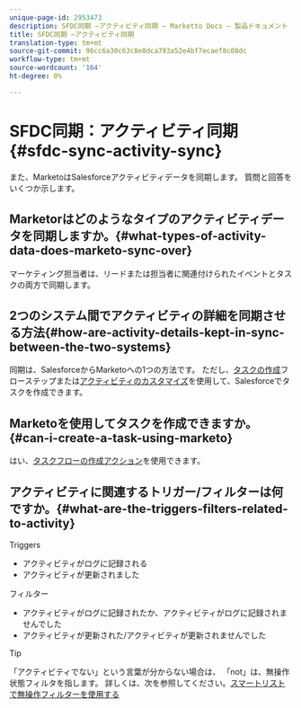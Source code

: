 ```yaml
---
unique-page-id: 2953473
description: SFDC同期 —アクティビティ同期 — Marketto Docs — 製品ドキュメント
title: SFDC同期 —アクティビティ同期
translation-type: tm+mt
source-git-commit: 96cc6a30c63c8e8dca793a52e4bf7ecaef8c08dc
workflow-type: tm+mt
source-wordcount: '164'
ht-degree: 0%

---
```



# SFDC同期：アクティビティ同期{#sfdc-sync-activity-sync}

また、MarketoはSalesforceアクティビティデータを同期します。 質問と回答をいくつか示します。

## Marketorはどのようなタイプのアクティビティデータを同期しますか。{#what-types-of-activity-data-does-marketo-sync-over}

マーケティング担当者は、リードまたは担当者に関連付けられたイベントとタスクの両方で同期します。

## 2つのシステム間でアクティビティの詳細を同期させる方法{#how-are-activity-details-kept-in-sync-between-the-two-systems}

同期は、SalesforceからMarketoへの1つの方法です。 ただし、[タスクの作成](../../../../product-docs/core-marketo-concepts/smart-campaigns/salesforce-flow-actions/create-task.md)フローステップまたは[アクティビティのカスタマイズ](../../../../product-docs/crm-sync/salesforce-sync/setup/optional-steps/customize-activities-sync.md)を使用して、Salesforceでタスクを作成できます。

## Marketoを使用してタスクを作成できますか。{#can-i-create-a-task-using-marketo}

はい、[タスクフローの作成アクション](../../../../product-docs/core-marketo-concepts/smart-campaigns/salesforce-flow-actions/create-task.md)を使用できます。

## アクティビティに関連するトリガー/フィルターは何ですか。{#what-are-the-triggers-filters-related-to-activity}

Triggers

* アクティビティがログに記録される
* アクティビティが更新されました

フィルター

* アクティビティがログに記録されたか、アクティビティがログに記録されませんでした
* アクティビティが更新された/アクティビティが更新されませんでした

>[!TIP]
>
>「アクティビティでない」という言葉が分からない場合は、 「not」は、無操作状態フィルタを指します。 詳しくは、次を参照してください。[スマートリストで無操作フィルターを使用する](../../../../product-docs/core-marketo-concepts/smart-lists-and-static-lists/using-smart-lists/use-inactivity-filters-in-a-smart-list.md)

